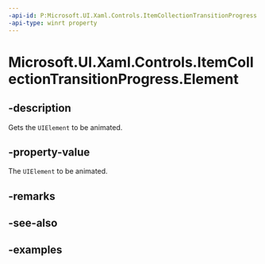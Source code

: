 ```yaml
---
-api-id: P:Microsoft.UI.Xaml.Controls.ItemCollectionTransitionProgress.Element
-api-type: winrt property
---
```


# Microsoft.UI.Xaml.Controls.ItemCollectionTransitionProgress.Element

<!--
public Microsoft.UI.Xaml.UIElement Element { get; }
-->


## -description

Gets the `UIElement` to be animated.

## -property-value

The `UIElement` to be animated.

## -remarks

## -see-also

## -examples


